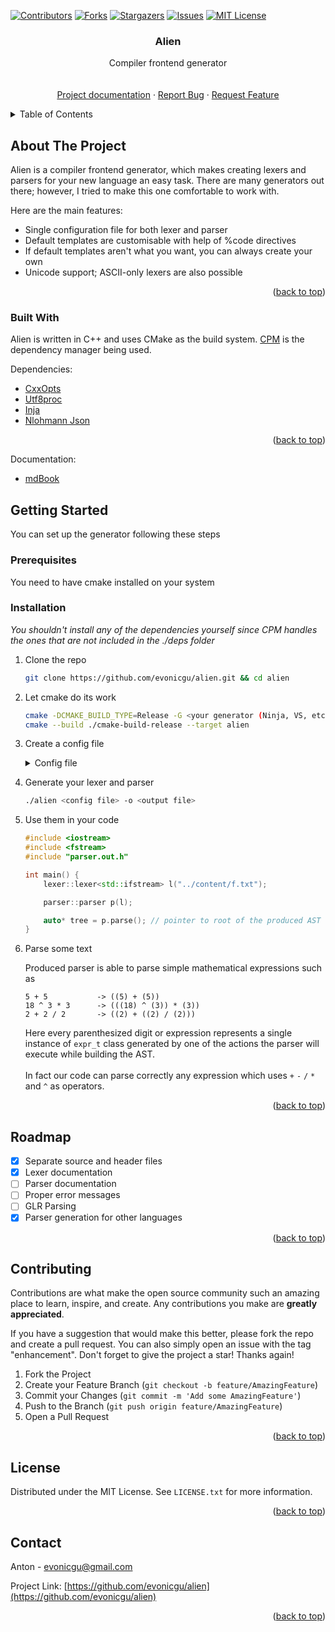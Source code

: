 <div id="top"></div>

[![Contributors][contributors-shield]][contributors-url]
[![Forks][forks-shield]][forks-url]
[![Stargazers][stars-shield]][stars-url]
[![Issues][issues-shield]][issues-url]
[![MIT License][license-shield]][license-url]

<h3 align="center">Alien</h3>

  <p align="center">
    Compiler frontend generator
    <br />
    <br />
    <br />
    <a href="https://evonicgu.github.io/alien-docs">Project documentation</a>
    ·
    <a href="https://github.com/evonicgu/alien/issues">Report Bug</a>
    ·
    <a href="https://github.com/evonicgu/alien/issues">Request Feature</a>
  </p>

<!-- TABLE OF CONTENTS -->
<details>
  <summary>Table of Contents</summary>
  <ol>
    <li>
      <a href="#about-the-project">About The Project</a>
      <ul>
        <li><a href="#built-with">Built With</a></li>
      </ul>
    </li>
    <li>
      <a href="#getting-started">Getting Started</a>
      <ul>
        <li><a href="#prerequisites">Prerequisites</a></li>
        <li><a href="#installation">Usage</a></li>
      </ul>
    </li>
    <li><a href="#roadmap">Roadmap</a></li>
    <li><a href="#contributing">Contributing</a></li>
    <li><a href="#license">License</a></li>
    <li><a href="#contact">Contact</a></li>
  </ol>
</details>



<!-- ABOUT THE PROJECT -->
## About The Project

Alien is a compiler frontend generator, which makes creating lexers and parsers for your new language an easy task. There are many generators out there; however, I tried to make this one comfortable to work with.

Here are the main features:
* Single configuration file for both lexer and parser
* Default templates are customisable with help of %code directives
* If default templates aren't what you want, you can always create your own
* Unicode support; ASCII-only lexers are also possible

<p align="right">(<a href="#top">back to top</a>)</p>



### Built With

Alien is written in C++ and uses CMake as the build system. [CPM](https://github.com/cpm-cmake/CPM.cmake) is the dependency manager being used.

Dependencies:
* [CxxOpts](https://github.com/jarro2783/cxxopts)
* [Utf8proc](https://github.com/JuliaStrings/utf8proc)
* [Inja](https://github.com/pantor/inja)
* [Nlohmann Json](https://github.com/nlohmann/json)

<p align="right">(<a href="#top">back to top</a>)</p>

Documentation:
* [mdBook](https://github.com/rust-lang/mdBook)



<!-- GETTING STARTED -->
## Getting Started

You can set up the generator following these steps

### Prerequisites

You need to have cmake installed on your system

### Installation

_You shouldn't install any of the dependencies yourself since CPM handles the ones that are not included in the ./deps folder_

1. Clone the repo
   ```sh
   git clone https://github.com/evonicgu/alien.git && cd alien
   ```
2. Let cmake do its work
   ```sh
   cmake -DCMAKE_BUILD_TYPE=Release -G <your generator (Ninja, VS, etc.)> -S . -B ./cmake-build-release
   cmake --build ./cmake-build-release --target alien
   ```
3. Create a config file
   <details>
        <summary>Config file</summary>

    ```text
    #generation.noutf8 = true       // ascii-only lexer is generated
    #generation.track_lines = false // for performance reasons
    #token.namespace = "lexer"      // to show parser where custom token classes are
    
    %code {
        struct digit_token : public token<token_type> {
            long long value;
        
            digit_token(long long value)
                : token(token_type::digit),
                  value(value) {}
        };
    }
        
    {
        digit = digit_token,
        plus,
        minus,
        mul,
        div,
        exp,
        paren_open,
        paren_close
    }
        
    %left plus minus
    %left mul div
    %right exp
        
    %%
        
    \+:             {}[plus];
    \-:             {}[minus];
    \*:             {}[mul];
    /:              {}[div];
    \^:             {}[exp];
    \(:             {}[paren_open];
    \):             {}[paren_close];
    [1-9][0-9]*:    {
                        return new digit_token(std::stoll(gettext()));
    };
    \s:             {};
        
    %%
        
    #generation.symbol_type = expr_t
        
    %code-top {
        enum class expr_type {
            DIGIT,
            BINARY
        };
        
        enum class op_type {
            PLUS,
            MINUS,
            MUL,
            DIV,
            EXP
        };
        
        struct expr_t {
            expr_type etype;
        
            expr_t(expr_type etype)
                : etype(etype) {}
        
            virtual ~expr_t() = default;
        };
        
        struct digit_expr : public expr_t {
            long long value;
        
            digit_expr(long long value)
                : expr_t(expr_type::DIGIT),
                  value(value) {}
        };
        
        struct binary_expr : public expr_t {
            expr_t *lhs, *rhs;
            op_type otype;
        
            binary_expr(expr_t* lhs, expr_t* rhs, op_type otype)
                : expr_t(expr_type::BINARY),
                  lhs(lhs),
                  rhs(rhs),
                  otype(otype) {}

            ~binary_expr() override {
                delete lhs;
                delete rhs;
            }
        };
    }
        
    {
        expr = expr_t
    }
        
    %%
        
    expr:
    %digit                          {$$ = new digit_expr($0->value);}
    | expr %plus expr               {$$ = new binary_expr($0, $2, op_type::PLUS);}
    | expr %minus expr              {$$ = new binary_expr($0, $2, op_type::MINUS);}
    | expr %mul expr                {$$ = new binary_expr($0, $2, op_type::MUL);}
    | expr %div expr                {$$ = new binary_expr($0, $2, op_type::DIV);}
    | expr %exp expr                {$$ = new binary_expr($0, $2, op_type::EXP);}
    | %paren_open expr %paren_close {$$ = $1;}
    ;

    %%
    ```
   </details>
4. Generate your lexer and parser
   ```sh
   ./alien <config file> -o <output file>
   ```
5. Use them in your code
   ```c++
   #include <iostream>
   #include <fstream>
   #include "parser.out.h"

   int main() {
       lexer::lexer<std::ifstream> l("../content/f.txt");

       parser::parser p(l);

       auto* tree = p.parse(); // pointer to root of the produced AST
   }
   ```
6. Parse some text

   Produced parser is able to parse simple mathematical expressions such as
   ```text
   5 + 5           -> ((5) + (5))
   18 ^ 3 * 3      -> (((18) ^ (3)) * (3))
   2 + 2 / 2       -> ((2) + ((2) / (2)))
   ```
   Here every parenthesized digit or expression represents a single instance of `expr_t` class generated by one of the actions the parser will execute while building the AST.
   <br /><br />
   In fact our code can parse correctly any expression which uses `+` `-` `/` `*` and `^` as operators.

<p align="right">(<a href="#top">back to top</a>)</p>

<!-- ROADMAP -->
## Roadmap

- [x] Separate source and header files
- [x] Lexer documentation
- [ ] Parser documentation
- [ ] Proper error messages
- [ ] GLR Parsing
- [x] Parser generation for other languages 

<p align="right">(<a href="#top">back to top</a>)</p>

<!-- CONTRIBUTING -->
## Contributing

Contributions are what make the open source community such an amazing place to learn, inspire, and create. Any contributions you make are **greatly appreciated**.

If you have a suggestion that would make this better, please fork the repo and create a pull request. You can also simply open an issue with the tag "enhancement".
Don't forget to give the project a star! Thanks again!

1. Fork the Project
2. Create your Feature Branch (`git checkout -b feature/AmazingFeature`)
3. Commit your Changes (`git commit -m 'Add some AmazingFeature'`)
4. Push to the Branch (`git push origin feature/AmazingFeature`)
5. Open a Pull Request

<p align="right">(<a href="#top">back to top</a>)</p>



<!-- LICENSE -->
## License

Distributed under the MIT License. See `LICENSE.txt` for more information.

<p align="right">(<a href="#top">back to top</a>)</p>



<!-- CONTACT -->
## Contact

Anton - [evonicgu@gmail.com](mailto:evonicgu@gmail.com)

Project Link: [https://github.com/evonicgu/alien](https://github.com/evonicgu/alien)

<p align="right">(<a href="#top">back to top</a>)</p>


<!-- MARKDOWN LINKS & IMAGES -->
<!-- https://www.markdownguide.org/basic-syntax/#reference-style-links -->
[contributors-shield]: https://img.shields.io/github/contributors/evonicgu/alien.svg?style=for-the-badge
[contributors-url]: https://github.com/evonicgu/alien/graphs/contributors
[forks-shield]: https://img.shields.io/github/forks/evonicgu/alien.svg?style=for-the-badge
[forks-url]: https://github.com/evonicgu/alien/network/members
[stars-shield]: https://img.shields.io/github/stars/evonicgu/alien.svg?style=for-the-badge
[stars-url]: https://github.com/evonicgu/alien/stargazers
[issues-shield]: https://img.shields.io/github/issues/evonicgu/alien.svg?style=for-the-badge
[issues-url]: https://github.com/evonicgu/alien/issues
[license-shield]: https://img.shields.io/github/license/evonicgu/alien.svg?style=for-the-badge
[license-url]: https://github.com/evonicgu/alien/blob/master/LICENSE.txt
